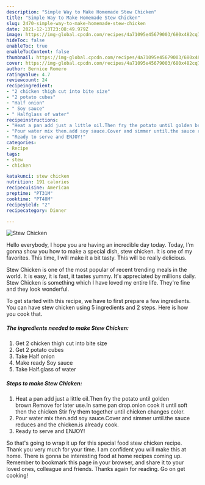 ```yaml
---
description: "Simple Way to Make Homemade Stew Chicken"
title: "Simple Way to Make Homemade Stew Chicken"
slug: 2470-simple-way-to-make-homemade-stew-chicken
date: 2021-12-13T23:08:49.979Z
image: https://img-global.cpcdn.com/recipes/4a71095e45679003/680x482cq70/stew-chicken-recipe-main-photo.jpg
hideToc: false
enableToc: true
enableTocContent: false
thumbnail: https://img-global.cpcdn.com/recipes/4a71095e45679003/680x482cq70/stew-chicken-recipe-main-photo.jpg
cover: https://img-global.cpcdn.com/recipes/4a71095e45679003/680x482cq70/stew-chicken-recipe-main-photo.jpg
author: Bernice Romero
ratingvalue: 4.7
reviewcount: 24
recipeingredient:
- "2 chicken thigh cut into bite size"
- "2 potato cubes"
- "Half onion"
- " Soy sauce"
- " Halfglass of water"
recipeinstructions:
- "Heat a pan add just a little oil.Then fry the potato until golden brown.Remove for later use.In same pan drop.onion cook it until soft then the chicken Stir fry them together until chicken changes color."
- "Pour water mix then.add soy sauce.Cover and simmer until.the sauce reduces and the chicken.is already cook."
- "Ready to serve and ENJOY!"
categories:
- Recipe
tags:
- stew
- chicken

katakunci: stew chicken 
nutrition: 191 calories
recipecuisine: American
preptime: "PT31M"
cooktime: "PT48M"
recipeyield: "2"
recipecategory: Dinner

---
```



![Stew Chicken](https://img-global.cpcdn.com/recipes/4a71095e45679003/680x482cq70/stew-chicken-recipe-main-photo.jpg)

Hello everybody, I hope you are having an incredible day today. Today, I'm gonna show you how to make a special dish, stew chicken. It is one of my favorites. This time, I will make it a bit tasty. This will be really delicious.

Stew Chicken is one of the most popular of recent trending meals in the world. It is easy, it is fast, it tastes yummy. It's appreciated by millions daily. Stew Chicken is something which I have loved my entire life. They're fine and they look wonderful.




To get started with this recipe, we have to first prepare a few ingredients. You can have stew chicken using 5 ingredients and 2 steps. Here is how you cook that.

<!--inarticleads1-->

##### The ingredients needed to make Stew Chicken:

1. Get 2 chicken thigh cut into bite size
1. Get 2 potato cubes
1. Take Half onion
1. Make ready  Soy sauce
1. Take  Half.glass of water




<!--inarticleads2-->

##### Steps to make Stew Chicken:

1. Heat a pan add just a little oil.Then fry the potato until golden brown.Remove for later use.In same pan drop.onion cook it until soft then the chicken Stir fry them together until chicken changes color.
1. Pour water mix then.add soy sauce.Cover and simmer until.the sauce reduces and the chicken.is already cook.
1. Ready to serve and ENJOY!



So that's going to wrap it up for this special food stew chicken recipe. Thank you very much for your time. I am confident you will make this at home. There is gonna be interesting food at home recipes coming up. Remember to bookmark this page in your browser, and share it to your loved ones, colleague and friends. Thanks again for reading. Go on get cooking!
